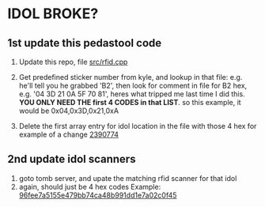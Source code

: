 # IDOL BROKE?

## 1st update this pedastool code ##
1. Update this repo, file [src/rfid.cpp](./src/rfid.cpp)
2. Get predefined sticker number from kyle, and lookup in that file:
     e.g. he'll tell you he grabbed 'B2', then look for comment in file for B2 hex, e.g. '04 3D 21 0A 5F 70 81', heres what tripped me last time I did this.
   **YOU ONLY NEED THE first 4 CODES in that LIST**.  so this example, it would be 0x04,0x3D,0x21,0xA

3. Delete the first array entry for idol  location in the file with those 4 hex
   for example of a change [2390774](https://github.com/kevinclement/exitpuzzles-museum-cabinet-pedestal/commit/239077440b90273cc9f05847b7ecf177d098e4ae)


## 2nd update idol scanners ##
1. goto tomb server, and upate the matching rfid scanner for that idol
2. again, should just be 4 hex codes
  Example: [96fee7a5155e479bb74ca48b991dd1e7a02c0f45](https://github.com/kevinclement/exitpuzzles-museum-mausoleum-rfid-3-nano/commit/96fee7a5155e479bb74ca48b991dd1e7a02c0f45)
